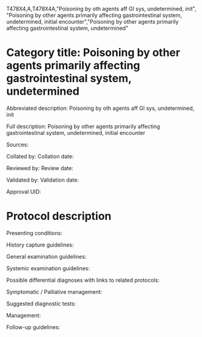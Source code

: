 T478X4,A,T478X4A,"Poisoning by oth agents aff GI sys, undetermined, init", "Poisoning by other agents primarily affecting gastrointestinal system, undetermined, initial encounter","Poisoning by other agents primarily affecting gastrointestinal system, undetermined"
# Category title: Poisoning by other agents primarily affecting gastrointestinal system, undetermined

Abbreviated description: Poisoning by oth agents aff GI sys, undetermined, init

Full description: Poisoning by other agents primarily affecting gastrointestinal system, undetermined, initial encounter

Sources:

Collated by:
Collation date:

Reviewed by:
Review date:

Validated by:
Validation date:

Approval UID:

# Protocol description

Presenting conditions:

History capture guidelines:

General examination guidelines:

Systemic examination guidelines:

Possible differential diagnoses with links to related protocols:

Symptomatic / Palliative management:

Suggested diagnostic tests:

Management:

Follow-up guidelines:
